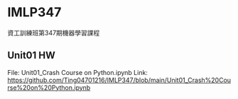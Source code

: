 # IMLP347
資工訓練班第347期機器學習課程

## Unit01 HW ##
File: Unit01_Crash Course on Python.ipynb
Link: https://github.com/Ting04701216/IMLP347/blob/main/Unit01_Crash%20Course%20on%20Python.ipynb
